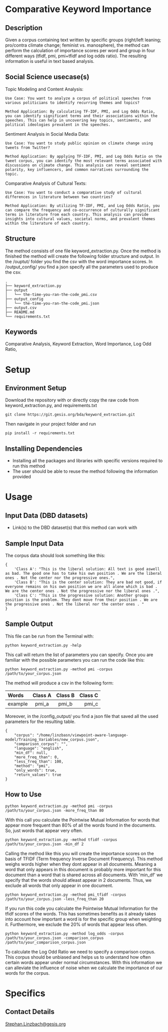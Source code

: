 # Comparative Keyword Importance

## Description
Given a corpus containing text written by specific groups (right/left leaning; pro/contra climate change; feminist vs. manosphere), the method can perform the calculation of importance scores per word and group in four different ways (tfidf, pmi, pmi+tfidf and log odds ratio).
The resulting information is useful in text based analysis.

## Social Science usecase(s)
Topic Modeling and Content Analysis:

    Use Case: You want to analyze a corpus of political speeches from various politicians to identify recurring themes and topics?

    Method Application: By calculating TF-IDF, PMI, and Log Odds Ratio, you can identify significant terms and their associations within the speeches. This can help in uncovering key topics, sentiments, and political ideologies prevalent in the speeches.

Sentiment Analysis in Social Media Data:

    Use Case: You want to study public opinion on climate change using tweets from Twitter?

    Method Application: By applying TF-IDF, PMI, and Log Odds Ratio on the tweet corpus, you can identify the most relevant terms associated with discussions on climate change. This analysis can reveal sentiment polarity, key influencers, and common narratives surrounding the topic.

Comparative Analysis of Cultural Texts:

    Use Case: You want to conduct a comparative study of cultural differences in literature between two countries?

    Method Application: By utilizing TF-IDF, PMI, and Log Odds Ratio, you can compare the frequency and co-occurrence of culturally significant terms in literature from each country. This analysis can provide insights into cultural values, societal norms, and prevalent themes within the literature of each country.

## Structure
The method consists of one file keyword_extraction.py.
Once the method is finished the method will create the following folder structure and output.
In the /ouptut/ folder you find the csv with the word importance scores.
In /output_config/ you find a json specify all the parameters used to produce the csv.

```
.
├── keyword_extraction.py
├── output
│   └── the-time-you-ran-the-code_pmi.csv
├── output_config
│   └── the-time-you-ran-the-code_pmi.json
├── output.csv
├── README.md
└── requirements.txt

```

## Keywords
Comparative Analysis, Keyword Extraction, Word Importance, Log Odd Ratio,

# Setup
## Environment Setup
Download the repository with or directly copy the raw code from keyword_extraction.py, and requirements.txt
```
git clone https://git.gesis.org/bda/keyword_extraction.git
```

Then navigate in your project folder and run 
```
pip install -r requirements.txt
```

## Installing Dependencies
- Installing all the packages and libraries with specific versions required to run this method
- The user should be able to reuse the method following the information provided


# Usage
## Input Data (DBD datasets)
- Link(s) to the DBD dataset(s) that this method can work with

## Sample Input Data
The corpus data should look something like this:

```
{
    'Class A': "This is the liberal solution: All text is good aswell as bad. The good one has to take his own position . We are the liberal ones . Not the center nor the progressive ones.",
    'Class B': "This is the center solution: They are bad not good, if everyone remains on his own position we are all alone which is bad . We are the center ones . Not the progressive nor the liberal ones .",
    'Class C': "This is the progressive solution: Another groups position is the problem. They dont move from their position . We are the progressive ones . Not the liberal nor the center ones . "
}
```

## Sample Output
This file can be run from the Terminal with:


```
python keyword_extraction.py -help
```

This call will return the list of parameters you can specify.
Once you are familiar with the possible parameters you can run the code like this:

```
python keyword_extraction.py -method pmi -corpus /path/to/your_corpus.json
```

The method will produce a csv in the following form:

|Words | Class A | Class B | Class C|
|:---  | :---:   | :---:   | ---:|
|example | pmi_a | pmi_b | pmi_c |


Moreover, in the /config_output/ you find a json file that saved all the used parameters for the resulting table.

```
{
    "corpus": "/home/linzbasn/viewpoint-aware-language-model/Training_Variables/new_corpus.json",
    "comparison_corpus": "",
    "language": "english",
    "min_df": null,
    "more_freq_than": 0,
    "less_freq_than": 100,
    "method": "pmi",
    "only_words": true,
    "return_values": true
}

```

## How to Use

```
python keyword_extraction.py -method pmi -corpus /path/to/your_corpus.json -more_freq_than 80
```
With this call you calculate the Pointwise Mutual Information for words that appear more frequent than 80% of all the words found in the documents. So, just words that appear very often.


```
python keyword_extraction.py -method tfidf -corpus /path/to/your_corpus.json -min_df 2
```
Calling the method like this you will create the importance scores on the basis of TFIDF (Term frequency Inverse Document Frequency). This method weighs words higher when they dont appear in all documents. Meaning a word that only appears in this document is probably more important for this document than a word that is shared across all documents. With 'min_df' we specify that the words should atleast appear in 2 documents. Thus, we exclude all words that only appear in one document.

```
python keyword_extraction.py -method pmi_tfidf -corpus /path/to/your_corpus.json -less_freq_than 20
```
If you run this code you calculate the Pointwise Mutual Information for the tfidf scores of the words. This has sometimes benefits as it already takes into account how important a word is for the specific group when weighting it. Furthermore, we exclude the 20% of words that appear less often.

```
python keyword_extraction.py -method log_odds -corpus /path/to/your_corpus.json -comparison_corpus /path/to/your_comparison_corpus.json 
```
To calculate the Log Odd Ratio we need to specify a comparison corpus. This corpus should be unbiased and helps us to understand how often certain words appear under normal circumstances. With this information we can alleviate the influence of noise when we calculate the importance of our words for the corpus.


# Specifics
## Contact Details
Stephan.Linzbach@gesis.org

